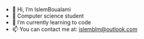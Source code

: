 - 👋 Hi, I’m IslemBoualami
- 👀 Computer science student
- 🌱 I’m currently learning to code
- 📫 You can contact me at: islemblm@outlook.com

<!---
islembenz/islembenz is a ✨ special ✨ repository because its `README.md` (this file) appears on your GitHub profile.
You can click the Preview link to take a look at your changes.
--->
